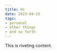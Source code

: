 ```yaml
---
title: Hi
date: 2023-04-15
tags:
- personal
- other things
- and so forth
---
```


This is riveting content.
